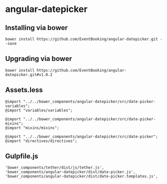 # angular-datepicker

## Installing via bower
```
bower install https://github.com/EventBooking/angular-datepicker.git --save
```

## Upgrading via bower
```
bower install https://github.com/EventBooking/angular-datepicker.git#v1.0.2
```

## Assets.less

```
@import "../../bower_components/angular-datepicker/src/date-picker-variables";
@import "variables/variables";

@import "../../bower_components/angular-datepicker/src/date-picker-mixins";
@import "mixins/mixins";

@import "../../bower_components/angular-datepicker/src/date-picker";
@import "directives/directives";
```

## Gulpfile.js

```
'bower_components/tether/dist/js/tether.js',
'bower_components/angular-datepicker/dist/date-picker.js',
'bower_components/angular-datepicker/dist/date-picker.templates.js',
```
